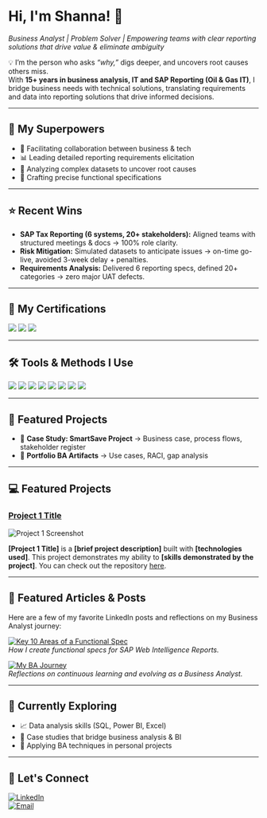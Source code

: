 # Hi, I'm Shanna! 👋
*Business Analyst | Problem Solver | Empowering teams with clear reporting solutions that drive value & eliminate ambiguity*  

💡 I’m the person who asks *“why,”* digs deeper, and uncovers root causes others miss.  
With **15+ years in business analysis, IT and SAP Reporting (Oil & Gas IT)**, I bridge business needs with technical solutions, translating requirements and data into reporting solutions that drive informed decisions.  

---

## 🚀 My Superpowers  
- 🤝 Facilitating collaboration between business & tech  
- 📊 Leading detailed reporting requirements elicitation  
- 🔎 Analyzing complex datasets to uncover root causes  
- 📝 Crafting precise functional specifications  

---

## ⭐ Recent Wins  
- **SAP Tax Reporting (6 systems, 20+ stakeholders):** Aligned teams with structured meetings & docs → 100% role clarity.  
- **Risk Mitigation:** Simulated datasets to anticipate issues → on-time go-live, avoided 3-week delay + penalties.  
- **Requirements Analysis:** Delivered 6 reporting specs, defined 20+ categories → zero major UAT defects.

---  

## 🏅 My Certifications
<div>
<img src="https://img.shields.io/badge/-CCBA-0056A1?&style=for-the-badge&logo=IIBA&logoColor=white">
<img src="https://img.shields.io/badge/-CBDA-0056A1?&style=for-the-badge&logo=IIBA&logoColor=white">
<img src="https://img.shields.io/badge/-CSPO-FF6F00?&style=for-the-badge&logo=ScrumAlliance&logoColor=white" /> 
</div>

---

## 🛠️ Tools & Methods I Use  
<div>
<img src="https://img.shields.io/badge/-Excel-217346?&style=for-the-badge&logo=microsoftexcel&logoColor=white" />
<img src="https://img.shields.io/badge/-SQL-CC2927?&style=for-the-badge&logo=microsoftsqlserver&logoColor=white" />
<img src="https://img.shields.io/badge/-draw.io-F08705?&style=for-the-badge&logo=diagrams.net&logoColor=white" />
<img src="https://img.shields.io/badge/-Jira-0052CC?&style=for-the-badge&logo=jira&logoColor=white" />
<img src="https://img.shields.io/badge/-Canva-00C4CC?&style=for-the-badge&logo=Canva&logoColor=white" />
<img src="https://img.shields.io/badge/-SAP-0FAAFF?&style=for-the-badge&logo=SAP&logoColor=white" />
<img src="https://img.shields.io/badge/-SharePoint-03787C?&style=for-the-badge&logo=MicrosoftSharePoint&logoColor=white" />
<img src="https://img.shields.io/badge/-HP%20ALM-0096D6?&style=for-the-badge&logo=MicroFocus&logoColor=white" />
</div>

---

## 📂 Featured Projects  
- 📑 **Case Study: SmartSave Project** → Business case, process flows, stakeholder register  
- 📝 **Portfolio BA Artifacts** → Use cases, RACI, gap analysis

---
  
## 💻 Featured Projects 

### [Project 1 Title](project_1_link)

![Project 1 Screenshot](project_1_screenshot_url)

**[Project 1 Title]** is a **[brief project description]** built with **[technologies used]**. This project demonstrates my ability to **[skills demonstrated by the project]**. You can check out the repository [here](project_1_repository_link).

---

## 📝 Featured Articles & Posts

Here are a few of my favorite LinkedIn posts and reflections on my Business Analyst journey:

[![Key 10 Areas of a Functional Spec](https://img.shields.io/badge/-Key%2010%20Areas%20of%20a%20Functional%20Spec-0A66C2?&style=for-the-badge&logo=linkedin&logoColor=white)](https://www.linkedin.com/posts/shanna-fillmore_functional-specification-key-areas-activity-7308850854072070144-Gl6X?utm_source=social_share_send&utm_medium=member_desktop_web&rcm=ACoAAAKOgYABGN0oO9ECDTrjLJy55qBdoAgvXMY)  
*How I create functional specs for SAP Web Intelligence Reports.*

[![My BA Journey](https://img.shields.io/badge/-My%20BA%20Journey-0A66C2?&style=for-the-badge&logo=linkedin&logoColor=white)](https://www.linkedin.com/pulse/my-journey-business-analyst-shanna-fillmore-1yjfc/)  
*Reflections on continuous learning and evolving as a Business Analyst.*

---

## 🎯 Currently Exploring  
- 📈 Data analysis skills (SQL, Power BI, Excel)  
- 🧩 Case studies that bridge business analysis & BI  
- 🌱 Applying BA techniques in personal projects

---

## 🤝 Let's Connect
[![LinkedIn](https://img.shields.io/badge/-LinkedIn-0A66C2?&style=for-the-badge&logo=linkedin&logoColor=white)](https://www.linkedin.com/in/shanna-fillmore/)  
[![Email](https://img.shields.io/badge/-Email-D14836?&style=for-the-badge&logo=gmail&logoColor=white)](mailto:shanna.l.fillmore@gmail.com)  





<!--
**shanna-f/shanna-f** is a ✨ _special_ ✨ repository because its `README.md` (this file) appears on your GitHub profile.

Here are some ideas to get you started:

- 🔭 I’m currently working on ...
- 🌱 I’m currently learning ...
- 💬 Ask me about ...
- 📫 How to reach me: ...
- ⚡ Fun fact: ...
-->
